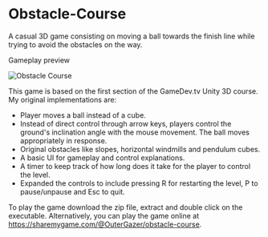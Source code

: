 # Obstacle-Course
A casual 3D game consisting on moving a ball towards the finish line while trying to avoid the obstacles on the way.

Gameplay preview

![Obstacle Course](https://user-images.githubusercontent.com/71871620/129717002-7eeec341-e533-41a7-841f-feac27671987.gif)

This game is based on the first section of the GameDev.tv Unity 3D course.
My original implementations are:
- Player moves a ball instead of a cube.
- Instead of direct control through arrow keys, players control the ground's inclination angle with the mouse movement. The ball moves appropriately in response.
- Original obstacles like slopes, horizontal windmills and pendulum cubes.
- A basic UI for gameplay and control explanations.
- A timer to keep track of how long does it take for the player to control the level.
- Expanded the controls to include pressing R for restarting the level, P to pause/unpause and Esc to quit.

To play the game download the zip file, extract and double click on the executable.
Alternatively, you can play the game online at https://sharemygame.com/@OuterGazer/obstacle-course.
